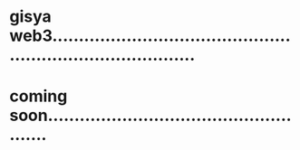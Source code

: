 # gisya web3................................................................................
# coming soon.....................................................
